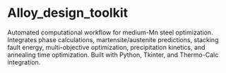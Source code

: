# Alloy_design_toolkit
Automated computational workflow for medium-Mn steel optimization. Integrates phase calculations, martensite/austenite predictions, stacking fault energy, multi-objective optimization, precipitation kinetics, and annealing time optimization. Built with Python, Tkinter, and Thermo-Calc integration.
